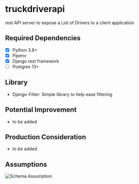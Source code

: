 # truckdriverapi
rest API server to expose a List of Drivers to a client application

## Required Dependencies
- [x]  Python 3.8+ 
- [x]  Pipenv
- [x]  Django rest framework
- [ ]  Postgres 13+

## Library
- Django-Filter: Simple library to help ease filtering

## Potential Improvement
- to be added

## Production Consideration
- to be added

## Assumptions
![Schema Assumption](https://user-images.githubusercontent.com/98715291/227418556-cd588a47-f237-41f5-afe0-11783061b6c9.png)
